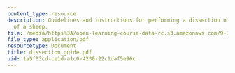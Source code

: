 ```yaml
---
content_type: resource
description: Guidelines and instructions for performing a dissection of the brain
  of a sheep.
file: /media/https%3A/open-learning-course-data-rc.s3.amazonaws.com/9-10-cognitive-neuroscience-spring-2006/1a5f03cdce1da1c0423022c1daf5e96c_dissection_guide.pdf
file_type: application/pdf
resourcetype: Document
title: dissection_guide.pdf
uid: 1a5f03cd-ce1d-a1c0-4230-22c1daf5e96c
---
```

